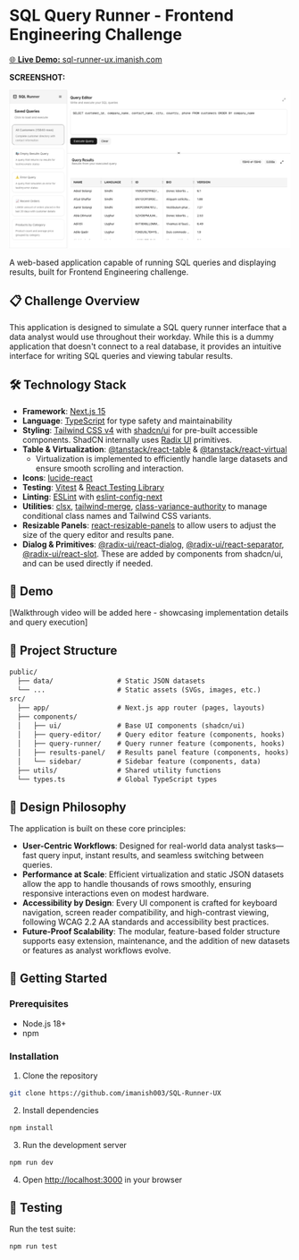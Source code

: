 # SQL Query Runner - Frontend Engineering Challenge


[🌐 **Live Demo:** sql-runner-ux.imanish.com](https://sql-runner-ux.imanish.com)

**SCREENSHOT:**

![App Screenshot](docs/SCREENSHOT.png)

A web-based application capable of running SQL queries and displaying results, built for Frontend Engineering challenge.

## 📋 Challenge Overview

This application is designed to simulate a SQL query runner interface that a data analyst would use throughout their workday. While this is a dummy application that doesn't connect to a real database, it provides an intuitive interface for writing SQL queries and viewing tabular results.

## 🛠 Technology Stack

- **Framework**: [Next.js 15](https://nextjs.org)
- **Language**: [TypeScript](https://www.typescriptlang.org/) for type safety and maintainability
- **Styling**: [Tailwind CSS v4](https://tailwindcss.com/) with [shadcn/ui](https://ui.shadcn.com/) for pre-built accessible components. ShadCN internally uses [Radix UI](https://www.radix-ui.com/) primitives.
- **Table & Virtualization**: [@tanstack/react-table](https://tanstack.com/table/latest) & [@tanstack/react-virtual](https://tanstack.com/virtual/latest)
  - Virtualization is implemented to efficiently handle large datasets and ensure smooth scrolling and interaction.
- **Icons**: [lucide-react](https://lucide.dev/)
- **Testing**: [Vitest](https://vitest.dev/) & [React Testing Library](https://testing-library.com/docs/react-testing-library/intro/)
- **Linting**: [ESLint](https://eslint.org/) with [eslint-config-next](https://nextjs.org/docs/pages/building-your-application/configuring/eslint)
- **Utilities**: [clsx](https://github.com/lukeed/clsx), [tailwind-merge](https://github.com/dcastil/tailwind-merge), [class-variance-authority](https://cva.style/) to manage conditional class names and Tailwind CSS variants.
- **Resizable Panels**: [react-resizable-panels](https://github.com/bvaughn/react-resizable-panels) to allow users to adjust the size of the query editor and results pane.
- **Dialog & Primitives**: [@radix-ui/react-dialog](https://www.radix-ui.com/primitives/docs/components/dialog), [@radix-ui/react-separator](https://www.radix-ui.com/primitives/docs/components/separator), [@radix-ui/react-slot](https://www.radix-ui.com/primitives/docs/components/slot). These are added by components from shadcn/ui, and can be used directly if needed.

## 🎥 Demo

[Walkthrough video will be added here - showcasing implementation details and query execution]

## 📁 Project Structure

```
public/
  ├── data/                # Static JSON datasets
  └── ...                  # Static assets (SVGs, images, etc.)
src/
  ├── app/                 # Next.js app router (pages, layouts)
  ├── components/
  │   ├── ui/              # Base UI components (shadcn/ui)
  │   ├── query-editor/    # Query editor feature (components, hooks)
  │   ├── query-runner/    # Query runner feature (components, hooks)
  │   ├── results-panel/   # Results panel feature (components, hooks)
  │   └── sidebar/         # Sidebar feature (components, data)
  ├── utils/               # Shared utility functions
  └── types.ts             # Global TypeScript types
```

## 🎨 Design Philosophy

The application is built on these core principles:

- **User-Centric Workflows**: Designed for real-world data analyst tasks—fast query input, instant results, and seamless switching between queries.
- **Performance at Scale**: Efficient virtualization and static JSON datasets allow the app to handle thousands of rows smoothly, ensuring responsive interactions even on modest hardware.
- **Accessibility by Design**: Every UI component is crafted for keyboard navigation, screen reader compatibility, and high-contrast viewing, following WCAG 2.2 AA standards and accessibility best practices.
- **Future-Proof Scalability**: The modular, feature-based folder structure supports easy extension, maintenance, and the addition of new datasets or features as analyst workflows evolve.

## 🚀 Getting Started

### Prerequisites

- Node.js 18+
- npm

### Installation

1. Clone the repository

```bash
git clone https://github.com/imanish003/SQL-Runner-UX
```

2. Install dependencies

```bash
npm install
```

3. Run the development server

```bash
npm run dev
```

4. Open [http://localhost:3000](http://localhost:3000) in your browser

## 🧪 Testing

Run the test suite:

```bash
npm run test
```
